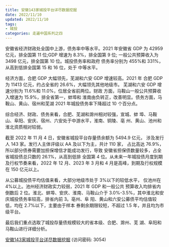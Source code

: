 ```yaml
---
title: 安徽143家城投平台详尽数据挖掘
date: 2022/11/10
updated: 2022/11/10
tags:
- 城投
categories: 走遍中国系列之四
---
```

安徽省经济财政处全国中上游，债务率中等水平。2021 年安徽省 GDP 为 42959 亿元，排全国第 11 位;GDP 增速为 8.3%，排全国第 9 位; 一般公共预算收入为 3498 亿元，排全国第 10 位。城投债务率和政府 债务率分别为 455%和 331%，从高到低排全国第 15 和 16 位，处于 中等水平。

经济方面，合肥 GDP 大幅领先，芜湖和六安 GDP 增速较高。2021 年 合肥 GDP 为 11413 亿元，约占全省的 26.6%，大幅领先其他地级市。 芜湖和六安 GDP 增速分别为 11.6%和 11.0%，位居全省前两位。财政 方面，马鞍山一般公共预算收入增速为 15.9%，排全省第一，蚌埠和 淮南由负转正，改善明显。债务方面，马鞍山、黄山、宿州和芜湖 2021 年城投债务率下降超过 10 个百分点。

综合经济、财政、债务来看，合肥、芜湖和滁州相对较强，宣城、蚌 埠、马鞍山、阜阳、安庆、宿州、六安处于中游水平，淮南、铜陵、亳 州、黄山、池州和淮北资质相对较弱。

截至 2022 年 11 月 4 日，安徽省城投平台存量债余额为 5494.9 亿元， 涉及发行人 143 家。发行人主体评级以 AA 及以下为主，共计 110 家， 占比高达 76.9%，所以部分债券需要加担保增信才能成功发行，导致 安徽省担保债数量较多，占全省城投债总只数的 26.1%，从高到低排 全国第 4 位。从未来一年城投债月度到期及行权节奏来看，2022 年 12 月、2023 年 3 月和 4 月是高峰，到期及行权规模在 150 亿元以上。

从公募城投债平均估值来看，大部分地级市处于 3%以下的较低水平， 仅池州在 4%以上。池州经济财政实力较弱，2021 年 GDP 和一般公共 预算收入均排省内倒数后 2 位。淮北、蚌埠、安庆、淮南、马鞍山介于 3.0%-3.5%，其中淮北和安庆城投债务率较高，排省内前 3。亳州、阜 阳、黄山和六安公募债平均估值较低，均在 2.7%以下，主要由于样本 券剩余期限较短，不超过 1.5 年，并且均为市级平台。

最后我们重点选取了城投存量债规模较大的省本级、合肥、滁州、芜 湖、阜阳和马鞍山进行详细分析。


[安徽143家城投平台详尽数据挖掘](https://url12.ctfile.com/f/3948612-722537574-9bc62b?p=3054)
 (访问密码: 3054)

